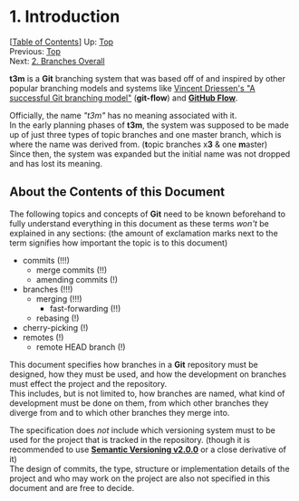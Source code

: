 # 1. Introduction #

\[[Table of Contents](index.md#table-of-contents)\]
Up: [Top](index.md)  
Previous: [Top](index.md)  
Next: [2. Branches Overall](branches-overall.md)

**t3m** is a **Git** branching system that was based off of and inspired by other popular branching models and systems
like [Vincent Driessen's "A successful Git branching model"] (**git-flow**) and **[GitHub Flow]**.

Officially, the name _"t3m"_ has no meaning associated with it.  
In the early planning phases of **t3m**, the system was supposed to be made up of just three types of topic branches and
one master branch, which is where the name was derived from. (**t**opic branches x**3** & one **m**aster)  
Since then, the system was expanded but the initial name was not dropped and has lost its meaning.

[Vincent Driessen's "A successful Git branching model"]: https://nvie.com/posts/a-successful-git-branching-model "A successful Git branching model &raquo; nvie.com"
[GitHub Flow]: https://guides.github.com/introduction/flow/ "Understanding the GitHub flow &middot; GitHub Guides"

## About the Contents of this Document ##

The following topics and concepts of **Git** need to be known beforehand to fully understand everything in
this document as these terms *won't* be explained in any sections:
(the amount of exclamation marks next to the term signifies how important the topic is to this document)

* commits (!!!)
  * merge commits (!!)
  * amending commits (!)
* branches (!!!)
  * merging (!!!)
    * fast-forwarding (!!)
  * rebasing (!)
* cherry-picking (!)
* remotes (!)
  * remote HEAD branch (!)

This document specifies how branches in a **Git** repository must be designed, how they must be used, and how the
development on branches must effect the project and the repository.  
This includes, but is not limited to, how branches are named, what kind of development must be done on them, from which
other branches they diverge from and to which other branches they merge into.

The specification does *not* include which versioning system must to be used for the project that is tracked in the
repository. (though it is recommended to use **[Semantic Versioning v2.0.0]** or a close derivative of it)  
The design of commits, the type, structure or implementation details of the project and who may work on the project are
also not specified in this document and are free to decide.

[Semantic Versioning v2.0.0]: https://semver.org/spec/v2.0.0.html "Semantic Versioning 2.0.0"
